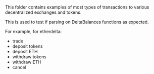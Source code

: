 This folder contains examples of most types of transactions to various decentralized exchanges and tokens.

This is used to test if parsing on DeltaBalances functions as expected.

For example, for etherdelta:
* trade
* deposit tokens
* deposit ETH
* withdraw tokens
* withdraw ETH
* cancel
